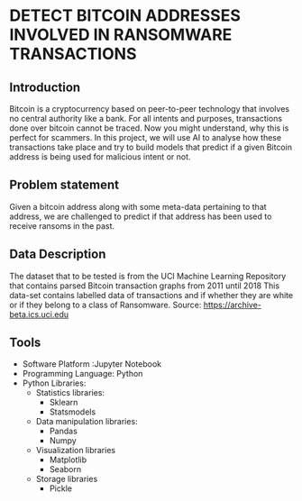 
# DETECT BITCOIN ADDRESSES INVOLVED IN RANSOMWARE TRANSACTIONS

## Introduction 
Bitcoin is a cryptocurrency based on peer-to-peer technology that involves no central authority like a bank. 
For all intents and purposes, transactions done over bitcoin cannot be traced. Now you might understand, why this is perfect for scammers.
In this project, we will use AI to analyse how these transactions take place and try to build models that predict if a given Bitcoin address is being used for malicious intent or not.

## Problem statement 
Given a bitcoin address along with some meta-data pertaining to that address, we are challenged to predict if that address has been used to receive ransoms in the past.


## Data Description
The dataset that to be tested is from the UCI Machine Learning Repository that contains parsed Bitcoin transaction graphs from 2011 until 2018 This data-set contains labelled data of transactions and if whether they are white or if they belong to a class of Ransomware.
Source: https://archive-beta.ics.uci.edu




## Tools 
- Software Platform :Jupyter Notebook
- Programming Language: Python
- Python Libraries:
    - Statistics libraries:
        - Sklearn
        - Statsmodels
    - Data manipulation libraries:
        - Pandas
        - Numpy
    - Visualization libraries
        - Matplotlib
        - Seaborn
    - Storage libraries
        - Pickle


